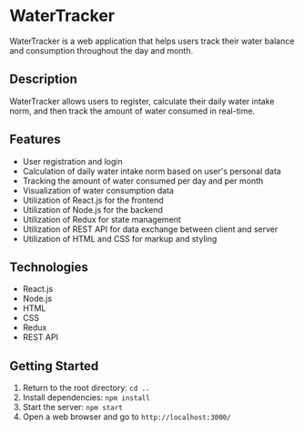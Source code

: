 # WaterTracker

WaterTracker is a web application that helps users track their water balance and
consumption throughout the day and month.

## Description

WaterTracker allows users to register, calculate their daily water intake norm,
and then track the amount of water consumed in real-time.

## Features

- User registration and login
- Calculation of daily water intake norm based on user's personal data
- Tracking the amount of water consumed per day and per month
- Visualization of water consumption data
- Utilization of React.js for the frontend
- Utilization of Node.js for the backend
- Utilization of Redux for state management
- Utilization of REST API for data exchange between client and server
- Utilization of HTML and CSS for markup and styling

## Technologies

- React.js
- Node.js
- HTML
- CSS
- Redux
- REST API

## Getting Started

1. Return to the root directory: `cd ..`
2. Install dependencies: `npm install`
3. Start the server: `npm start`
4. Open a web browser and go to `http://localhost:3000/`
